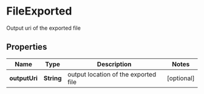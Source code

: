 

# FileExported

Output uri of the exported file

## Properties

Name | Type | Description | Notes
------------ | ------------- | ------------- | -------------
**outputUri** | **String** | output location of the exported file |  [optional]




